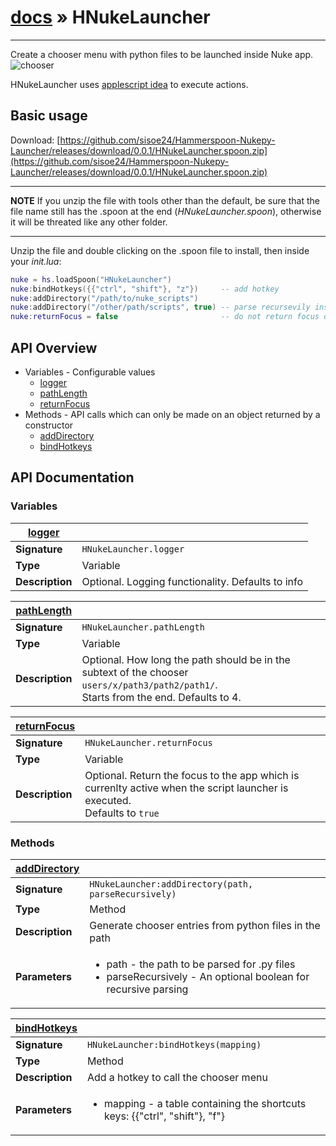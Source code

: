 # [docs](index.md) » HNukeLauncher

---

Create a chooser menu with python files to be launched inside Nuke app.
![chooser](/Spoons/HNukeLauncher.spoon/images/chooser.png)

HNukeLauncher uses [applescript idea](https://github.com/sisoe24/Nukepy-Applescript-Launcher) to execute actions.

## Basic usage

Download: [https://github.com/sisoe24/Hammerspoon-Nukepy-Launcher/releases/download/0.0.1/HNukeLauncher.spoon.zip](https://github.com/sisoe24/Hammerspoon-Nukepy-Launcher/releases/download/0.0.1/HNukeLauncher.spoon.zip)

---
**NOTE**
If you unzip the file with tools other than the default, be sure that the file name still has the .spoon at the end (_HNukeLauncher.spoon_), otherwise it will be threated like any other folder.

---

Unzip the file and double clicking on the .spoon file to install, then inside your _init.lua_:

```lua
nuke = hs.loadSpoon("HNukeLauncher")
nuke:bindHotkeys({{"ctrl", "shift"}, "z"})     -- add hotkey
nuke:addDirectory("/path/to/nuke_scripts")     
nuke:addDirectory("/other/path/scripts", true) -- parse recursevily inside path
nuke:returnFocus = false                       -- do not return focus on starting app
```

## API Overview

* Variables - Configurable values
  * [logger](#logger)
  * [pathLength](#pathLength)
  * [returnFocus](#returnFocus)
* Methods - API calls which can only be made on an object returned by a constructor
  * [addDirectory](#addDirectory)
  * [bindHotkeys](#bindHotkeys)

## API Documentation

### Variables

| [logger](#logger) |                                         |
| ----------------- | --------------------------------------- |
| **Signature**     | `HNukeLauncher.logger`                  |
| **Type**          | Variable                                |
| **Description**   | Optional. Logging functionality. Defaults to info |

| [pathLength](#pathLength) |                                                                                                             |
| ------------------------- | ----------------------------------------------------------------------------------------------------------- |
| **Signature**             | `HNukeLauncher.pathLength`                                                                                  |
| **Type**                  | Variable                                                                                                    |
| **Description**           | Optional. How long the path should be in the subtext of the chooser `users/x/path3/path2/path1/`. <br>Starts from the end. Defaults to 4. |

| [returnFocus](#returnFocus) |                                                                                             |
| --------------------------- | ------------------------------------------------------------------------------------------- |
| **Signature**               | `HNukeLauncher.returnFocus`                                                                 |
| **Type**                    | Variable                                                                                    |
| **Description**             | Optional. Return the focus to the app which is currenlty active when the script launcher is executed. <br>Defaults to `true`|

### Methods

| [addDirectory](#addDirectory) |                                                                                                                                  |
| ----------------------------- | -------------------------------------------------------------------------------------------------------------------------------- |
| **Signature**                 | `HNukeLauncher:addDirectory(path, parseRecursively)`                                                               |
| **Type**                      | Method                                                                                                                           |
| **Description**               | Generate chooser entries from python files in the path                                                                           |
| **Parameters**                | <ul><li>path - the path to be parsed for .py files</li><li>parseRecursively - An optional boolean for recursive parsing</li></ul> |

| [bindHotkeys](#bindHotkeys) |                                                                                             |
| --------------------------- | ------------------------------------------------------------------------------------------- |
| **Signature**               | `HNukeLauncher:bindHotkeys(mapping)`                                                        |
| **Type**                    | Method                                                                                      |
| **Description**             | Add a hotkey to call the chooser menu                                                       |
| **Parameters**              | <ul><li>mapping - a table containing the shortcuts keys: {{"ctrl", "shift"}, "f"}</li></ul> |
